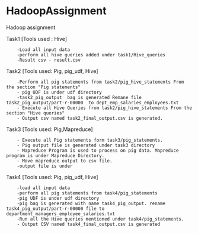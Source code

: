 # HadoopAssignment
Hadoop assignment 

Task1 [Tools used : Hive]



        -Load all input data 
        -perform all hive queries added under task1/Hive_queries
        -Result csv - result.csv 
        
Task2 [Tools used: Pig, pig_udf, Hive]




        -Perform all pig statements from task2/pig_hive_statements From the section "Pig statements"
        - pig UDF is under udf directory 
        -task2_pig_output  bag is generated Remane file task2_pig_output/part-r-00000  to dept_emp_salaries_employees.txt
        - Execute all Hive Queries from task2/pig_hive_statements From the section "Hive queries" 
        - Output csv named task2_final_output.csv is generated.
        
Task3 [Tools used: Pig,Mapreduce]


        - Execute all Pig statements form task3/pig_statements.
        - Pig output file is generated under task3 directory 
        - Mapreduce Program is used to process on pig data. Mapreduce program is under Mapreduce Directory.
        - Move mapreduce output to csv file.
        -output file is under 

Task4 [Tools used: Pig, pig_udf, Hive]

        -load all input data
        -perform all pig statements from task4/pig_statements
        -pig UDF is under udf directory 
        -pig bag is generated with name task4_pig_output. rename task4_pig_output/part-r-00000 file to department_managers_employee_salaries.txt
        -Run all the Hive queries mentioned under task4/pig_statements.
        - Output CSV named task4_final_output.csv is generated 
